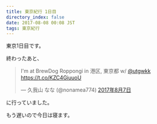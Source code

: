 ```yaml
---
title: 東京紀行 1日目
directory_index: false
date: 2017-08-08 00:08 JST
tags: 東京紀行
---
```


東京1日目です。

終わったあと、

<blockquote class="twitter-tweet" data-lang="ja"><p lang="ja" dir="ltr">I&#39;m at BrewDog Roppongi in 港区, 東京都 w/ <a href="https://twitter.com/utgwkk">@utgwkk</a> <a href="https://t.co/KZC4GiuuoU">https://t.co/KZC4GiuuoU</a></p>&mdash; 久我山 なな (@nonamea774) <a href="https://twitter.com/nonamea774/status/894502500556046337">2017年8月7日</a></blockquote>
<script async src="//platform.twitter.com/widgets.js" charset="utf-8"></script>

に行っていました。

もう遅いので今日は寝ます。
